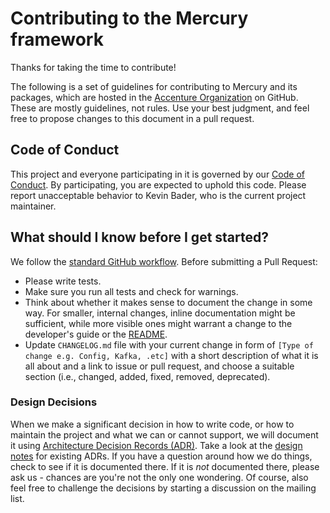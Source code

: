 # Contributing to the Mercury framework

Thanks for taking the time to contribute!

The following is a set of guidelines for contributing to Mercury and its packages, which are hosted
in the [Accenture Organization](https://github.com/accenture) on GitHub. These are mostly
guidelines, not rules. Use your best judgment, and feel free to propose changes to this document
in a pull request.

## Code of Conduct

This project and everyone participating in it is governed by our
[Code of Conduct](CODE_OF_CONDUCT.md). By participating, you are expected to uphold this code.
Please report unacceptable behavior to Kevin Bader, who is the current project maintainer.

## What should I know before I get started?

We follow the [standard GitHub workflow](https://guides.github.com/introduction/flow/).
Before submitting a Pull Request:

- Please write tests.
- Make sure you run all tests and check for warnings.
- Think about whether it makes sense to document the change in some way. For smaller, internal changes, 
  inline documentation might be sufficient, while more visible ones might warrant a change to 
  the developer's guide or the [README](./README.md).
- Update `CHANGELOG.md` file with your current change in form of `[Type of change e.g. Config, Kafka, .etc]`
  with a short description of what it is all about and a link to issue or pull request,
  and choose a suitable section (i.e., changed, added, fixed, removed, deprecated).

### Design Decisions

When we make a significant decision in how to write code, or how to maintain the project and
what we can or cannot support, we will document it using
[Architecture Decision Records (ADR)](http://thinkrelevance.com/blog/2011/11/15/documenting-architecture-decisions).
Take a look at the [design notes](arch-decisions/DESIGN-NOTES.md) for existing ADRs.
If you have a question around how we do things, check to see if it is documented
there. If it is *not* documented there, please ask us - chances are you're not the only one
wondering. Of course, also feel free to challenge the decisions by starting a discussion on the
mailing list.
